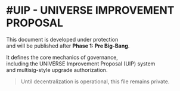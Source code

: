 # #UIP - UNIVERSE IMPROVEMENT PROPOSAL

This document is developed under protection  
and will be published after **Phase 1: Pre Big-Bang**.

It defines the core mechanics of governance,  
including the UNIVERSE Improvement Proposal (UIP) system  
and multisig-style upgrade authorization.

> Until decentralization is operational, this file remains private.
